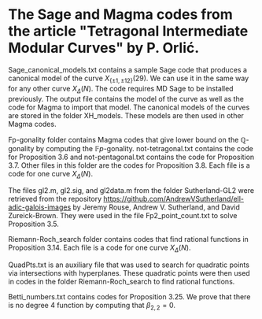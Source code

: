 # The Sage and Magma codes from the article "Tetragonal Intermediate Modular Curves" by P. Orlić.

Sage_canonical_models.txt contains a sample Sage code that produces a canonical model of the curve $X_{\{\pm1,\pm12\}}(29)$. We can use it in the same way for any other curve $X_\Delta(N)$. The code requires MD Sage to be installed previously. The output file contains the model of the curve as well as the code for Magma to import that model. The canonical models of the curves are stored in the folder XH_models. These models are then used in other Magma codes.

Fp-gonality folder contains Magma codes that give lower bound on the $\mathbb{Q}$-gonality by computing the $\mathbb{F}p$-gonality. not-tetragonal.txt contains the code for Proposition 3.6 and not-pentagonal.txt contains the code for Proposition 3.7. Other files in this folder are the codes for Proposition 3.8. Each file is a code for one curve $X_\Delta(N)$.

The files gl2.m, gl2.sig, and gl2data.m from the folder Sutherland-GL2 were retrieved from the repository https://github.com/AndrewVSutherland/ell-adic-galois-images by Jeremy Rouse, Andrew V. Sutherland, and David Zureick-Brown. They were used in the file Fp2_point_count.txt to solve Proposition 3.5.

Riemann-Roch_search folder contains codes that find rational functions in Proposition 3.14. Each file is a code for one curve $X_\Delta(N)$.

QuadPts.txt is an auxiliary file that was used to search for quadratic points via intersections with hyperplanes. These quadratic points were then used in codes in the folder Riemann-Roch_search to find rational functions.

Betti_numbers.txt contains codes for Proposition 3.25. We prove that there is no degree $4$ function by computing that $\beta_{2,2}=0$.

